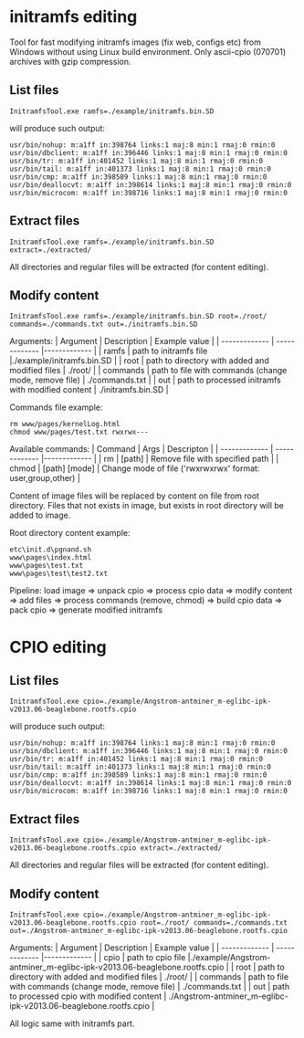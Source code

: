 # initramfs editing
Tool for fast modifying initramfs images (fix web, configs etc) from Windows without using Linux build environment.
Only ascii-cpio (070701) archives with gzip compression.

## List files
```
InitramfsTool.exe ramfs=./example/initramfs.bin.SD
```
will produce such output:
```
usr/bin/nohup: m:a1ff in:398764 links:1 maj:8 min:1 rmaj:0 rmin:0
usr/bin/dbclient: m:a1ff in:396446 links:1 maj:8 min:1 rmaj:0 rmin:0
usr/bin/tr: m:a1ff in:401452 links:1 maj:8 min:1 rmaj:0 rmin:0
usr/bin/tail: m:a1ff in:401373 links:1 maj:8 min:1 rmaj:0 rmin:0
usr/bin/cmp: m:a1ff in:398589 links:1 maj:8 min:1 rmaj:0 rmin:0
usr/bin/deallocvt: m:a1ff in:398614 links:1 maj:8 min:1 rmaj:0 rmin:0
usr/bin/microcom: m:a1ff in:398716 links:1 maj:8 min:1 rmaj:0 rmin:0
```
## Extract files
```
InitramfsTool.exe ramfs=./example/initramfs.bin.SD extract=./extracted/
```
All directories and regular files will be extracted (for content editing).

## Modify content
```
InitramfsTool.exe ramfs=./example/initramfs.bin.SD root=./root/ commands=./commands.txt out=./initramfs.bin.SD
```
Arguments: 
| Argument | Description | Example value |
| ------------- | ------------- |------------- |
| ramfs  | path to initramfs file  |./example/initramfs.bin.SD |
| root  | path to directory with added and modified files  | ./root/ |
| commands | path to file with commands (change mode, remove file) | ./commands.txt |
| out | path to processed initramfs with modified content | ./initramfs.bin.SD |

Commands file example:
```
rm www/pages/kernelLog.html
chmod www/pages/test.txt rwxrwx---
```
Available commands:
| Command | Args | Descripton |
| ------------- | ------------- |------------- |
| rm | [path] | Remove file with specified path |
| chmod | [path] [mode] | Change mode of file ('rwxrwxrwx' format: user,group,other) |

Content of image files will be replaced by content on file from root directory. Files that not exists in image, but exists in root directory will be added to image.

Root directory content example:
```
etc\init.d\pgnand.sh
www\pages\index.html
www\pages\test.txt
www\pages\test\test2.txt
```

Pipeline: load image => unpack cpio => process cpio data => modify content => add files => process commands (remove, chmod) => build cpio data => pack cpio => generate modified initramfs

# CPIO editing
## List files
```
InitramfsTool.exe cpio=./example/Angstrom-antminer_m-eglibc-ipk-v2013.06-beaglebone.rootfs.cpio
```
will produce such output:
```
usr/bin/nohup: m:a1ff in:398764 links:1 maj:8 min:1 rmaj:0 rmin:0
usr/bin/dbclient: m:a1ff in:396446 links:1 maj:8 min:1 rmaj:0 rmin:0
usr/bin/tr: m:a1ff in:401452 links:1 maj:8 min:1 rmaj:0 rmin:0
usr/bin/tail: m:a1ff in:401373 links:1 maj:8 min:1 rmaj:0 rmin:0
usr/bin/cmp: m:a1ff in:398589 links:1 maj:8 min:1 rmaj:0 rmin:0
usr/bin/deallocvt: m:a1ff in:398614 links:1 maj:8 min:1 rmaj:0 rmin:0
usr/bin/microcom: m:a1ff in:398716 links:1 maj:8 min:1 rmaj:0 rmin:0
```

## Extract files
```
InitramfsTool.exe cpio=./example/Angstrom-antminer_m-eglibc-ipk-v2013.06-beaglebone.rootfs.cpio extract=./extracted/
```
All directories and regular files will be extracted (for content editing).

## Modify content
```
InitramfsTool.exe cpio=./example/Angstrom-antminer_m-eglibc-ipk-v2013.06-beaglebone.rootfs.cpio root=./root/ commands=./commands.txt out=./Angstrom-antminer_m-eglibc-ipk-v2013.06-beaglebone.rootfs.cpio
```
Arguments: 
| Argument | Description | Example value |
| ------------- | ------------- |------------- |
| cpio  | path to cpio file  |./example/Angstrom-antminer_m-eglibc-ipk-v2013.06-beaglebone.rootfs.cpio |
| root  | path to directory with added and modified files  | ./root/ |
| commands | path to file with commands (change mode, remove file) | ./commands.txt |
| out | path to processed cpio with modified content | ./Angstrom-antminer_m-eglibc-ipk-v2013.06-beaglebone.rootfs.cpio |

All logic same with initramfs part.